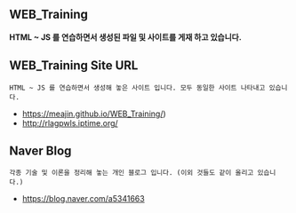 ## WEB_Training
__HTML ~ JS 를 연습하면서 생성된 파일 및 사이트를 게재 하고 있습니다.__




## WEB_Training Site URL
```
HTML ~ JS 를 연습하면서 생성해 놓은 사이트 입니다. 모두 동일한 사이트 나타내고 있습니다.
```
- https://meajin.github.io/WEB_Training/)
- http://rlagpwls.iptime.org/  





## Naver Blog
```
각종 기술 및 이론을 정리해 놓는 개인 블로그 입니다. (이외 것들도 같이 올리고 있습니다.)
```
- https://blog.naver.com/a5341663
